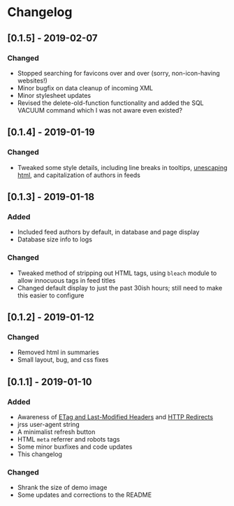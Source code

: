 # Changelog

## [0.1.5] - 2019-02-07

### Changed
* Stopped searching for favicons over and over (sorry, non-icon-having websites!)
* Minor bugfix on data cleanup of incoming XML
* Minor stylesheet updates
* Revised the delete-old-function functionality and added the SQL VACUUM command which I was not aware even existed?

## [0.1.4] - 2019-01-19

### Changed
* Tweaked some style details, including line breaks in tooltips, [unescaping html](https://docs.python.org/3/library/html.html#html.unescape), and capitalization of authors in feeds

## [0.1.3] - 2019-01-18

### Added
* Included feed authors by default, in database and page display
* Database size info to logs

### Changed
* Tweaked method of stripping out HTML tags, using `bleach` module to allow innocuous tags in feed titles
* Changed default display to just the past 30ish hours; still need to make this easier to configure

## [0.1.2] - 2019-01-12

### Changed
* Removed html in summaries
* Small layout, bug, and css fixes

## [0.1.1] - 2019-01-10

### Added
* Awareness of [ETag and Last-Modified Headers](https://pythonhosted.org/feedparser/http-etag.html) and [HTTP Redirects](https://pythonhosted.org/feedparser/http-redirect.html)
* jrss user-agent string
* A minimalist refresh button
* HTML `meta` referrer and robots tags
* Some minor buxfixes and code updates
* This changelog

### Changed
* Shrank the size of demo image
* Some updates and corrections to the README